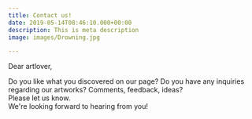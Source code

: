 ```yaml
---
title: Contact us!
date: 2019-05-14T08:46:10.000+00:00
description: This is meta description
image: images/Drowning.jpg

---
```

Dear artlover,

Do you like what you discovered on our page? Do you have any inquiries regarding our artworks? Comments, feedback, ideas?  
Please let us know.  
We're looking forward to hearing from you!